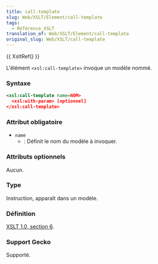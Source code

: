 ```yaml
---
title: call-template
slug: Web/XSLT/Element/call-template
tags:
  - Référence_XSLT
translation_of: Web/XSLT/Element/call-template
original_slug: Web/XSLT/call-template
---
```


{{ XsltRef() }}

L'élément `<xsl:call-template>` invoque un modèle nommé.

### Syntaxe

```xml
<xsl:call-template name=NOM>
  <xsl:with-param> [optionnel]
</xsl:call-template>
```

### Attribut obligatoire

- `name`
  - : Définit le nom du modèle à invoquer.

### Attributs optionnels

Aucun.

### Type

Instruction, apparaît dans un modèle.

### Définition

[XSLT 1.0, section 6](http://www.w3.org/TR/xslt#named-templates).

### Support Gecko

Supporté.

